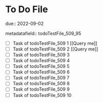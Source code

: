 # To Do File

due:: 2022-09-02

metadatafield:: todoTestFile_509_95

- [ ] Task of todoTestFile_509 1 [[Query me]]
- [ ] Task of todoTestFile_509 2 [[Query me]]
- [ ] Task of todoTestFile_509 3
- [ ] Task of todoTestFile_509 4
- [ ] Task of todoTestFile_509 5
- [ ] Task of todoTestFile_509 6
- [ ] Task of todoTestFile_509 7
- [ ] Task of todoTestFile_509 8
- [ ] Task of todoTestFile_509 9
- [ ] Task of todoTestFile_509 10